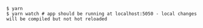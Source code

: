     $ yarn
    $ yarn watch # app should be running at localhost:5050 - local changes will be compiled but not hot reloaded